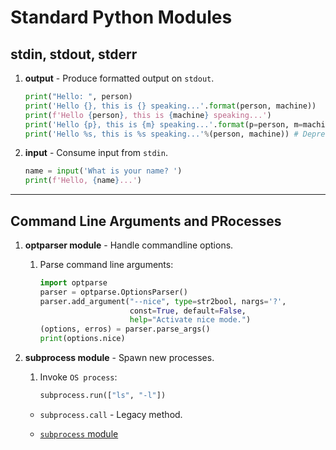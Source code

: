 # Standard Python Modules

## stdin, stdout, stderr

1. __output__ - Produce formatted output on `stdout`.

    ```python
    print("Hello: ", person)
    print('Hello {}, this is {} speaking...'.format(person, machine))
    print(f'Hello {person}, this is {machine} speaking...')
    print('Hello {p}, this is {m} speaking...'.format(p=person, m=machine))
    print('Hello %s, this is %s speaking...'%(person, machine)) # Deprecated
    ```

2. __input__ - Consume input from `stdin`.

    ```python
    name = input('What is your name? ')
    print(f'Hello, {name}...')
    ```

---

## Command Line Arguments and PRocesses

1. __optparser module__ - Handle commandline options.

    1. Parse command line arguments:

        ```python
        import optparse
        parser = optparse.OptionsParser()
        parser.add_argument("--nice", type=str2bool, nargs='?',
                            const=True, default=False,
                            help="Activate nice mode.")
        (options, erros) = parser.parse_args()
        print(options.nice)

        ```

2. __subprocess module__ - Spawn new processes.

    1. Invoke `OS process`:

        ```python
        subprocess.run(["ls", "-l"])
        ```

    * `subprocess.call` - Legacy method.

    * [`subprocess` module](https://docs.python.org/3/library/subprocess.html)

